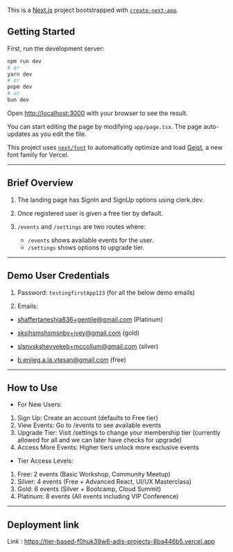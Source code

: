 This is a [Next.js](https://nextjs.org) project bootstrapped with [`create-next-app`](https://nextjs.org/docs/app/api-reference/cli/create-next-app).

## Getting Started

First, run the development server:

```bash
npm run dev
# or
yarn dev
# or
pnpm dev
# or
bun dev
```

Open [http://localhost:3000](http://localhost:3000) with your browser to see the result.

You can start editing the page by modifying `app/page.tsx`. The page auto-updates as you edit the file.

This project uses [`next/font`](https://nextjs.org/docs/app/building-your-application/optimizing/fonts) to automatically optimize and load [Geist](https://vercel.com/font), a new font family for Vercel.

---

## Brief Overview

1. The landing page has SignIn and SignUp options using clerk.dev.
2. Once registered user is given a free tier by default.
3. `/events` and `/settings` are two routes where:

    - `/events` shows available events for the user.
    - `/settings` shows options to upgrade tier.

---

## Demo User Credentials

1. Password: `testingfirstApp123` (for all the below demo emails)

2. Emails:

- <shaffertaneshia836+gentile@gmail.com> (Platinum)

- <sksjhsmshsmsnbv+ivey@gmail.com> (gold)

- <slsnvskshevvekeb+mccollum@gmail.com> (silver)

- <b.enjieg.a.la.vtesan@gmail.com> (free)

---

## How to Use

- For New Users:

1. Sign Up: Create an account (defaults to Free tier)
2. View Events: Go to /events to see available events
3. Upgrade Tier: Visit /settings to change your membership tier (currently allowed for all and we can later have checks for upgrade)
4. Access More Events: Higher tiers unlock more exclusive events

- Tier Access Levels:

1. Free: 2 events (Basic Workshop, Community Meetup)
2. Silver: 4 events (Free + Advanced React, UI/UX Masterclass)
3. Gold: 6 events (Silver + Bootcamp, Cloud Summit)
4. Platinum: 8 events (All events including VIP Conference)

---

## Deployment link

Link : <https://tier-based-f0huk39w6-adis-projects-8ba446b5.vercel.app>